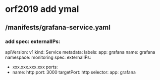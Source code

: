 # orf2019 add ymal

## /manifests/grafana-service.yaml

### add spec: externalIPs:

apiVersion: v1
kind: Service
metadata:
  labels:
    app: grafana
  name: grafana
  namespace: monitoring
spec:
  externalIPs:
  - xxx.xxx.xxx.xxx
  ports:
  - name: http
    port: 3000
    targetPort: http
  selector:
    app: grafana
    
